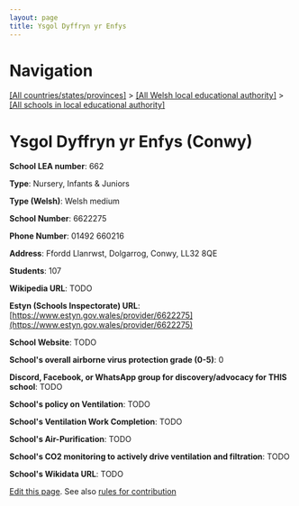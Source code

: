 ```yaml
---
layout: page
title: Ysgol Dyffryn yr Enfys
---
```

# Navigation

[[All countries/states/provinces]](../../..) > [[All Welsh local educational authority]](../..) > [[All schools in local educational authority]](..)

# Ysgol Dyffryn yr Enfys (Conwy)

**School LEA number**: 662

**Type**: Nursery, Infants & Juniors

**Type (Welsh)**: Welsh medium

**School Number**: 6622275

**Phone Number**: 01492 660216

**Address**: Ffordd Llanrwst, Dolgarrog, Conwy, LL32 8QE

**Students**: 107

**Wikipedia URL**: TODO

**Estyn (Schools Inspectorate) URL**: [https://www.estyn.gov.wales/provider/6622275](https://www.estyn.gov.wales/provider/6622275)

**School Website**: TODO

**School's overall airborne virus protection grade (0-5)**: 0

**Discord, Facebook, or WhatsApp group for discovery/advocacy for THIS school**: TODO

**School's policy on Ventilation**: TODO

**School's Ventilation Work Completion**: TODO

**School's Air-Purification**: TODO

**School's CO2 monitoring to actively drive ventilation and filtration**: TODO

**School's Wikidata URL**: TODO




[Edit this page](https://github.com/VentilationProject/Wales/edit/prif/./Conwy/Ysgol_Dyffryn_yr_Enfys.md). See also [rules for contribution](../../../contribution-rules/)
